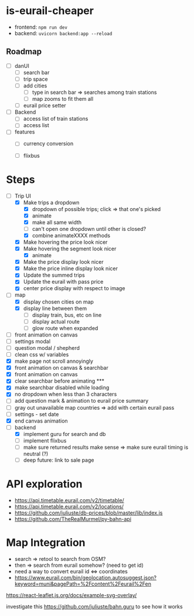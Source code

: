 # is-eurail-cheaper

- frontend: `npm run dev`
- backend: `uvicorn backend:app --reload`

## Roadmap

- [ ] danUI
  - [ ] search bar
  - [ ] trip space
  - [ ] add cities
    - [ ] type in search bar => searches among train stations
    - [ ] map zooms to fit them all
  - [ ] eurail price setter
- [ ] Backend
  - [ ] access list of train stations
  - [ ] access list

- [ ] features
  - [ ] currency conversion
  - [ ] flixbus



# Steps

- [ ] Trip UI
  - [x] Make trips a dropdown
    - [x] dropdown of possible trips; click => that one's picked
    - [x] animate
    - [x] make all same width
    - [ ] can't open one dropdown until other is closed?
    - [x] combine animateXXXX methods
  - [x] Make hovering the price look nicer
  - [x] Make hovering the segment look nicer
    - [x] animate
  - [x] Make the price display look nicer
  - [x] Make the price inline display look nicer
  - [x] Update the summed trips
  - [x] Update the eurail with pass price
  - [x] center price display with respect to image
- [ ] map
  - [x] display chosen cities on map
  - [x] display line between them
    - [ ] display train, bus, etc on line
    - [ ] display actual route
    - [ ] glow route when expanded
- [ ] front animation on canvas
- [ ] settings modal
- [ ] question modal / shepherd
- [ ] clean css w/ variables
- [x] make page not scroll annoyingly
- [x] front animation on canvas & searchbar
- [x] front animation on canvas
- [x] clear searchbar before animating ***
- [x] make searchbar disabled while loading
- [x] no dropdown when less than 3 characters
- [ ] add question mark & animation to eurail price summary
- [ ] gray out unavailable map countries => add with certain eurail pass
- [ ] settings - set date
- [x] end canvas animation
- [ ] backend
  - [x] implement guru for search and db
  - [ ] implement flixbus
  - [ ] make sure returned results make sense => make sure eurail timing is neutral (?)
  - [ ] deep future: link to sale page

# API exploration

- https://api.timetable.eurail.com/v2/timetable/
- https://api.timetable.eurail.com/v2/locations/
- https://github.com/juliuste/db-prices/blob/master/lib/index.js
- https://github.com/TheRealMurmel/py-bahn-api 

# Map Integration

- search => retool to search from OSM?
- then => search from eurail somehow? (need to get id)
- need a way to convert eurail id <=> coordinates
- https://www.eurail.com/bin/geolocation.autosuggest.json?keyword=muni&pagePath=%2Fcontent%2Feurail%2Fen



https://react-leaflet.js.org/docs/example-svg-overlay/

investigate this https://github.com/juliuste/bahn.guru to see how it works